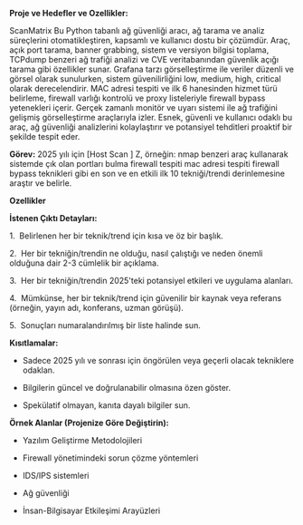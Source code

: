 **Proje ve Hedefler ve Ozellikler:** 


ScanMatrix Bu Python tabanlı ağ güvenliği aracı, ağ tarama ve analiz süreçlerini otomatikleştiren, kapsamlı ve kullanıcı dostu bir çözümdür. Araç, açık port tarama, banner grabbing, sistem ve versiyon bilgisi toplama, TCPdump benzeri ağ trafiği analizi ve CVE veritabanından güvenlik açığı tarama gibi özellikler sunar. Grafana tarzı görselleştirme ile veriler düzenli ve görsel olarak sunulurken, sistem güvenilirliğini low, medium, high, critical olarak derecelendirir. MAC adresi tespiti ve ilk 6 hanesinden hizmet türü belirleme, firewall varlığı kontrolü ve proxy listeleriyle firewall bypass yetenekleri içerir. Gerçek zamanlı monitör ve uyarı sistemi ile ağ trafiğini gelişmiş görselleştirme araçlarıyla izler. Esnek, güvenli ve kullanıcı odaklı bu araç, ağ güvenliği analizlerini kolaylaştırır ve potansiyel tehditleri proaktif bir şekilde tespit eder.





**Görev:** 2025 yılı için [Host Scan ] Z, örneğin: nmap benzeri araç kullanarak sistemde çık olan portları bulma firewall tespiti mac adresi tespiti firewall bypass teknikleri gibi en son ve en etkili ilk 10 tekniği/trendi derinlemesine araştır ve belirle.



**Ozellikler** 



**İstenen Çıktı Detayları:**

1.  Belirlenen her bir teknik/trend için kısa ve öz bir başlık.

2.  Her bir tekniğin/trendin ne olduğu, nasıl çalıştığı ve neden önemli olduğuna dair 2-3 cümlelik bir açıklama.

3.  Her bir tekniğin/trendin 2025'teki potansiyel etkileri ve uygulama alanları.

4.  Mümkünse, her bir teknik/trend için güvenilir bir kaynak veya referans (örneğin, yayın adı, konferans, uzman görüşü).

5.  Sonuçları numaralandırılmış bir liste halinde sun.



**Kısıtlamalar:**

- Sadece 2025 yılı ve sonrası için öngörülen veya geçerli olacak tekniklere odaklan.

- Bilgilerin güncel ve doğrulanabilir olmasına özen göster.

- Spekülatif olmayan, kanıta dayalı bilgiler sun.



**Örnek Alanlar (Projenize Göre Değiştirin):**

- Yazılım Geliştirme Metodolojileri

- Firewall yönetimindeki sorun çözme yöntemleri

- IDS/IPS sistemleri

- Ağ güvenliği

- İnsan-Bilgisayar Etkileşimi Arayüzleri
